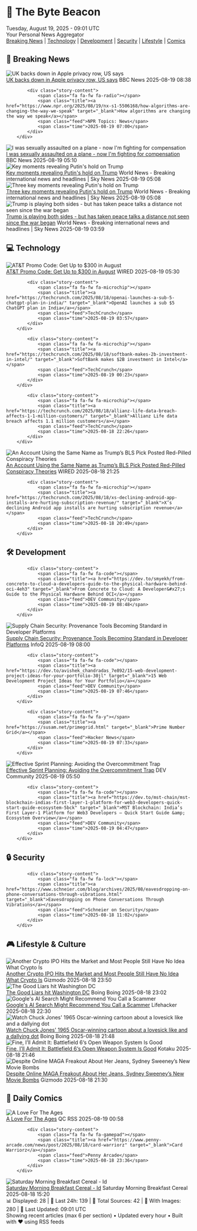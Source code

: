 <!-- Processing 54 RSS feeds at 2025-08-19 09:01:45 UTC -->
<!-- Processing: XKCD -->
<!-- Processing: Saturday Morning Breakfast Cereal -->
<!-- Processing: Poorly Drawn Lines -->
<!-- Processing: Dilbert -->
<!-- Processing: Girl Genius -->
<!-- Processing: Dinosaur Comics -->
<!-- Processing: CNN Breaking News -->
<!-- Processing: BBC World News -->
<!-- Processing: BBC Breaking News -->
<!-- Processing: NPR News -->
<!-- Processing: Associated Press Breaking -->
<!-- Processing: ABC News Breaking -->
<!-- Processing: Guardian World News -->
<!-- Processing: Sky News World -->
<!-- Processing: TechCrunch -->
<!-- Processing: The Verge -->
<!-- Processing: Ars Technica -->
<!-- Processing: WIRED -->
<!-- Processing: Lobsters Python -->
<!-- Processing: Hacker News -->
<!-- Processing: Dev.to -->
<!-- Processing: Phoronix Linux News -->
<!-- Processing: It's FOSS -->
<!-- Processing: DistroWatch -->
<!-- Processing: Red Hat Blog -->
<!-- Processing: GitHub Blog -->
<!-- Processing: GitLab Blog -->
<!-- Processing: InfoQ -->
<!-- Processing: DZone -->
<!-- Processing: Boing Boing -->
<!-- Processing: Schneier on Security -->
<!-- Generated 4 new posts out of 31 feeds processed -->
<div class="newspaper-header">
    <h1 class="newspaper-title">📰 The Byte Beacon</h1>
    <div class="newspaper-date">Tuesday, August 19, 2025 - 09:01 UTC</div>
    <div class="newspaper-subtitle">Your Personal News Aggregator</div>
</div>

<div class="newspaper-nav">
    <a href="#breaking">Breaking News</a> |
    <a href="#tech">Technology</a> |
    <a href="#dev">Development</a> |
    <a href="#security">Security</a> |
    <a href="#lifestyle">Lifestyle</a> |
    <a href="#webcomics">Comics</a>
</div>

<div class="news-section breaking-news" id="breaking">
<h2 class="section-header">🚨 Breaking News</h2>
<div class="stories-container">
<div class="story">
            <img src="https://ichef.bbci.co.uk/ace/standard/240/cpsprodpb/4f0d/live/40671b40-7cb1-11f0-a7f9-13d3be31c149.jpg" alt="UK backs down in Apple privacy row, US says" class="story-image" loading="lazy" onerror="this.style.display='none'">
            <div class="story-content">
                <span class="fa fa-fw fa-flag"></span>
                <span class="title"><a href="https://www.bbc.com/news/articles/cdj2m3rrk74o?at_medium=RSS&at_campaign=rss" target="_blank">UK backs down in Apple privacy row, US says</a></span>
                <span class="feed">BBC News</span>
                <span class="time">2025-08-19 08:38</span>
            </div>
        </div>
<div class="story">
            
            <div class="story-content">
                <span class="fa fa-fw fa-radio"></span>
                <span class="title"><a href="https://www.npr.org/2025/08/19/nx-s1-5506168/how-algorithms-are-changing-the-way-we-speak" target="_blank">How algorithms are changing the way we speak</a></span>
                <span class="feed">NPR Topics: News</span>
                <span class="time">2025-08-19 07:00</span>
            </div>
        </div>
<div class="story">
            <img src="https://ichef.bbci.co.uk/ace/standard/240/cpsprodpb/c706/live/eba66100-7cc0-11f0-ab3e-bd52082cd0ae.jpg" alt="I was sexually assaulted on a plane - now I&#x27;m fighting for compensation" class="story-image" loading="lazy" onerror="this.style.display='none'">
            <div class="story-content">
                <span class="fa fa-fw fa-flag"></span>
                <span class="title"><a href="https://www.bbc.com/news/articles/cly6g2j67rko?at_medium=RSS&at_campaign=rss" target="_blank">I was sexually assaulted on a plane - now I&#x27;m fighting for compensation</a></span>
                <span class="feed">BBC News</span>
                <span class="time">2025-08-19 05:10</span>
            </div>
        </div>
<div class="story">
            <img src="https://e3.365dm.com/25/08/1920x1080/skynews-donald-trump-vladimir-putin_6991991.jpg?20250815205748" alt="Key moments revealing Putin&#x27;s hold on Trump" class="story-image" loading="lazy" onerror="this.style.display='none'">
            <div class="story-content">
                <span class="fa fa-fw fa-satellite"></span>
                <span class="title"><a href="https://news.sky.com/story/putin-wasnt-at-the-white-house-but-his-influence-was-key-moments-which-reveal-his-hold-over-trump-13414421" target="_blank">Key moments revealing Putin&#x27;s hold on Trump</a></span>
                <span class="feed">World News - Breaking international news and headlines | Sky News</span>
                <span class="time">2025-08-19 05:08</span>
            </div>
        </div>
<div class="story">
            <img src="https://e3.365dm.com/25/08/1920x1080/skynews-donald-trump-vladimir-putin_6991991.jpg?20250815205748" alt="Three key moments revealing Putin&#x27;s hold on Trump" class="story-image" loading="lazy" onerror="this.style.display='none'">
            <div class="story-content">
                <span class="fa fa-fw fa-satellite"></span>
                <span class="title"><a href="https://news.sky.com/story/putin-wasnt-at-the-white-house-but-his-influence-was-key-moments-which-reveal-his-hold-over-trump-13414421" target="_blank">Three key moments revealing Putin&#x27;s hold on Trump</a></span>
                <span class="feed">World News - Breaking international news and headlines | Sky News</span>
                <span class="time">2025-08-19 05:08</span>
            </div>
        </div>
<div class="story">
            <img src="https://e3.365dm.com/25/08/1920x1080/skynews-trump-zelenskyy_6994976.jpg?20250819051726" alt="Trump is playing both sides - but has taken peace talks a distance not seen since the war began" class="story-image" loading="lazy" onerror="this.style.display='none'">
            <div class="story-content">
                <span class="fa fa-fw fa-satellite"></span>
                <span class="title"><a href="https://news.sky.com/story/trump-is-playing-both-sides-but-has-taken-peace-talks-a-distance-not-seen-since-the-war-began-13414413" target="_blank">Trump is playing both sides - but has taken peace talks a distance not seen since the war began</a></span>
                <span class="feed">World News - Breaking international news and headlines | Sky News</span>
                <span class="time">2025-08-19 03:59</span>
            </div>
        </div>
</div>
</div>
<div class="news-section tech-news" id="tech">
<h2 class="section-header">💻 Technology</h2>
<div class="stories-container">
<div class="story">
            <img src="https://media.wired.com/photos/67b63b9c2c751893c256c1e8/master/pass/WIRED-Coupons-R2_13.png" alt="AT&amp;T Promo Code: Get Up to $300 in August" class="story-image" loading="lazy" onerror="this.style.display='none'">
            <div class="story-content">
                <span class="fa fa-fw fa-bolt"></span>
                <span class="title"><a href="https://www.wired.com/story/att-promo-code/" target="_blank">AT&amp;T Promo Code: Get Up to $300 in August</a></span>
                <span class="feed">WIRED</span>
                <span class="time">2025-08-19 05:30</span>
            </div>
        </div>
<div class="story">
            
            <div class="story-content">
                <span class="fa fa-fw fa-microchip"></span>
                <span class="title"><a href="https://techcrunch.com/2025/08/18/openai-launches-a-sub-5-chatgpt-plan-in-india/" target="_blank">OpenAI launches a sub $5 ChatGPT plan in India</a></span>
                <span class="feed">TechCrunch</span>
                <span class="time">2025-08-19 03:57</span>
            </div>
        </div>
<div class="story">
            
            <div class="story-content">
                <span class="fa fa-fw fa-microchip"></span>
                <span class="title"><a href="https://techcrunch.com/2025/08/18/softbank-makes-2b-investment-in-intel/" target="_blank">SoftBank makes $2B investment in Intel</a></span>
                <span class="feed">TechCrunch</span>
                <span class="time">2025-08-19 00:23</span>
            </div>
        </div>
<div class="story">
            
            <div class="story-content">
                <span class="fa fa-fw fa-microchip"></span>
                <span class="title"><a href="https://techcrunch.com/2025/08/18/allianz-life-data-breach-affects-1-1-million-customers/" target="_blank">Allianz Life data breach affects 1.1 million customers</a></span>
                <span class="feed">TechCrunch</span>
                <span class="time">2025-08-18 22:26</span>
            </div>
        </div>
<div class="story">
            <img src="https://media.wired.com/photos/689e2af77cc2dbb945f508ba/master/pass/politics_EJ_TWH.jpg" alt="An Account Using the Same Name as Trump’s BLS Pick Posted Red-Pilled Conspiracy Theories" class="story-image" loading="lazy" onerror="this.style.display='none'">
            <div class="story-content">
                <span class="fa fa-fw fa-bolt"></span>
                <span class="title"><a href="https://www.wired.com/story/twitter-ej-antoni-trump-bls-conspiracy-theories-epstein-covid-election-denial/" target="_blank">An Account Using the Same Name as Trump’s BLS Pick Posted Red-Pilled Conspiracy Theories</a></span>
                <span class="feed">WIRED</span>
                <span class="time">2025-08-18 21:25</span>
            </div>
        </div>
<div class="story">
            
            <div class="story-content">
                <span class="fa fa-fw fa-microchip"></span>
                <span class="title"><a href="https://techcrunch.com/2025/08/18/xs-declining-android-app-installs-are-hurting-subscription-revenue/" target="_blank">X’s declining Android app installs are hurting subscription revenue</a></span>
                <span class="feed">TechCrunch</span>
                <span class="time">2025-08-18 20:49</span>
            </div>
        </div>
</div>
</div>
<div class="news-section dev-news" id="dev">
<h2 class="section-header">🛠️ Development</h2>
<div class="stories-container">
<div class="story">
            
            <div class="story-content">
                <span class="fa fa-fw fa-code"></span>
                <span class="title"><a href="https://dev.to/smyekh/from-concrete-to-cloud-a-developers-guide-to-the-physical-hardware-behind-oci-4eh3" target="_blank">From Concrete to Cloud: A Developer&#x27;s Guide to the Physical Hardware Behind OCI</a></span>
                <span class="feed">DEV Community</span>
                <span class="time">2025-08-19 08:48</span>
            </div>
        </div>
<div class="story">
            <img src="https://res.infoq.com/news/2025/08/provenance/en/headerimage/generatedHeaderImage-1755459202472.jpg" alt="Supply Chain Security: Provenance Tools Becoming Standard in Developer Platforms" class="story-image" loading="lazy" onerror="this.style.display='none'">
            <div class="story-content">
                <span class="fa fa-fw fa-info-circle"></span>
                <span class="title"><a href="https://www.infoq.com/news/2025/08/provenance/?utm_campaign=infoq_content&utm_source=infoq&utm_medium=feed&utm_term=global" target="_blank">Supply Chain Security: Provenance Tools Becoming Standard in Developer Platforms</a></span>
                <span class="feed">InfoQ</span>
                <span class="time">2025-08-19 08:00</span>
            </div>
        </div>
<div class="story">
            
            <div class="story-content">
                <span class="fa fa-fw fa-code"></span>
                <span class="title"><a href="https://dev.to/avishek_chandradas_7e892/15-web-development-project-ideas-for-your-portfolio-30jl" target="_blank">15 Web Development Project Ideas for Your Portfolio</a></span>
                <span class="feed">DEV Community</span>
                <span class="time">2025-08-19 07:46</span>
            </div>
        </div>
<div class="story">
            
            <div class="story-content">
                <span class="fa fa-fw fa-y"></span>
                <span class="title"><a href="https://susam.net/primegrid.html" target="_blank">Prime Number Grid</a></span>
                <span class="feed">Hacker News</span>
                <span class="time">2025-08-19 07:33</span>
            </div>
        </div>
<div class="story">
            <img src="https://media2.dev.to/dynamic/image/width=800%2Cheight=%2Cfit=scale-down%2Cgravity=auto%2Cformat=auto/https%3A%2F%2Fdev-to-uploads.s3.amazonaws.com%2Fuploads%2Farticles%2F4qrkovbtthk7xshszkk3.png" alt="Effective Sprint Planning: Avoiding the Overcommitment Trap" class="story-image" loading="lazy" onerror="this.style.display='none'">
            <div class="story-content">
                <span class="fa fa-fw fa-code"></span>
                <span class="title"><a href="https://dev.to/dct_technology/effective-sprint-planning-avoiding-the-overcommitment-trap-1fc5" target="_blank">Effective Sprint Planning: Avoiding the Overcommitment Trap</a></span>
                <span class="feed">DEV Community</span>
                <span class="time">2025-08-19 05:50</span>
            </div>
        </div>
<div class="story">
            
            <div class="story-content">
                <span class="fa fa-fw fa-code"></span>
                <span class="title"><a href="https://dev.to/mst-chain/mst-blockchain-indias-first-layer-1-platform-for-web3-developers-quick-start-guide-ecosystem-5bck" target="_blank">MST Blockchain: India’s First Layer-1 Platform for Web3 Developers — Quick Start Guide &amp; Ecosystem Overview</a></span>
                <span class="feed">DEV Community</span>
                <span class="time">2025-08-19 04:47</span>
            </div>
        </div>
</div>
</div>
<div class="news-section security-news" id="security">
<h2 class="section-header">🔒 Security</h2>
<div class="stories-container">
<div class="story">
            
            <div class="story-content">
                <span class="fa fa-fw fa-lock"></span>
                <span class="title"><a href="https://www.schneier.com/blog/archives/2025/08/eavesdropping-on-phone-conversations-through-vibrations.html" target="_blank">Eavesdropping on Phone Conversations Through Vibrations</a></span>
                <span class="feed">Schneier on Security</span>
                <span class="time">2025-08-18 11:02</span>
            </div>
        </div>
</div>
</div>
<div class="news-section lifestyle-news" id="lifestyle">
<h2 class="section-header">🎮 Lifestyle & Culture</h2>
<div class="stories-container">
<div class="story">
            <img src="https://gizmodo.com/app/uploads/2023/02/3f4d96b70b1157473a19331db000bfb3.jpg" alt="Another Crypto IPO Hits the Market and Most People Still Have No Idea What Crypto Is" class="story-image" loading="lazy" onerror="this.style.display='none'">
            <div class="story-content">
                <span class="fa fa-fw fa-computer"></span>
                <span class="title"><a href="https://gizmodo.com/figure-ipo-crypto-2000644738" target="_blank">Another Crypto IPO Hits the Market and Most People Still Have No Idea What Crypto Is</a></span>
                <span class="feed">Gizmodo</span>
                <span class="time">2025-08-18 23:50</span>
            </div>
        </div>
<div class="story">
            <img src="https://i0.wp.com/boingboing.net/wp-content/uploads/2023/01/capitol-e1740083427879.jpeg?fit=768%2C512&amp;quality=60&amp;ssl=1" alt="The Good Liars hit Washington DC" class="story-image" loading="lazy" onerror="this.style.display='none'">
            <div class="story-content">
                <span class="fa fa-fw fa-arrow-right"></span>
                <span class="title"><a href="https://boingboing.net/2025/08/18/the-good-liars-hit-washington-dc.html" target="_blank">The Good Liars hit Washington DC</a></span>
                <span class="feed">Boing Boing</span>
                <span class="time">2025-08-18 23:02</span>
            </div>
        </div>
<div class="story">
            <img src="https://lifehacker.com/imagery/articles/01K2Z8ZG2D39P73RZF2BHJVTRQ/hero-image.jpg" alt="Google&#x27;s AI Search Might Recommend You Call a Scammer" class="story-image" loading="lazy" onerror="this.style.display='none'">
            <div class="story-content">
                <span class="fa fa-fw fa-life-ring"></span>
                <span class="title"><a href="https://lifehacker.com/tech/googles-ai-search-might-recommend-you-call-a-scammer?utm_medium=RSS" target="_blank">Google&#x27;s AI Search Might Recommend You Call a Scammer</a></span>
                <span class="feed">Lifehacker</span>
                <span class="time">2025-08-18 22:30</span>
            </div>
        </div>
<div class="story">
            <img src="https://i0.wp.com/boingboing.net/wp-content/uploads/2025/08/dotandline.jpg?fit=1200%2C792&amp;quality=60&amp;ssl=1" alt="Watch Chuck Jones&#x27; 1965 Oscar-winning cartoon about a lovesick like and a dallying dot" class="story-image" loading="lazy" onerror="this.style.display='none'">
            <div class="story-content">
                <span class="fa fa-fw fa-arrow-right"></span>
                <span class="title"><a href="https://boingboing.net/2025/08/18/watch-chuck-jones-1965-oscar-winning-cartoon-about-a-lovesick-like-and-a-dallying-dot.html" target="_blank">Watch Chuck Jones&#x27; 1965 Oscar-winning cartoon about a lovesick like and a dallying dot</a></span>
                <span class="feed">Boing Boing</span>
                <span class="time">2025-08-18 21:48</span>
            </div>
        </div>
<div class="story">
            <img src="https://kotaku.com/app/uploads/2025/07/e6760b25b9807f6f7440717733b133c3.jpg" alt="Fine, I’ll Admit It: Battlefield 6‘s Open Weapon System Is Good" class="story-image" loading="lazy" onerror="this.style.display='none'">
            <div class="story-content">
                <span class="fa fa-fw fa-gamepad"></span>
                <span class="title"><a href="https://kotaku.com/battlefield-6-open-closed-weapon-system-better-beta-ea-bf6-2000618282" target="_blank">Fine, I’ll Admit It: Battlefield 6‘s Open Weapon System Is Good</a></span>
                <span class="feed">Kotaku</span>
                <span class="time">2025-08-18 21:46</span>
            </div>
        </div>
<div class="story">
            <img src="https://gizmodo.com/app/uploads/2025/08/sydney-sweeney-and-donald-trump.jpg" alt="Despite Online MAGA Freakout About Her Jeans, Sydney Sweeney’s New Movie Bombs" class="story-image" loading="lazy" onerror="this.style.display='none'">
            <div class="story-content">
                <span class="fa fa-fw fa-computer"></span>
                <span class="title"><a href="https://gizmodo.com/despite-online-maga-freakout-about-her-jeans-sydney-sweeneys-new-movie-bombs-2000644565" target="_blank">Despite Online MAGA Freakout About Her Jeans, Sydney Sweeney’s New Movie Bombs</a></span>
                <span class="feed">Gizmodo</span>
                <span class="time">2025-08-18 21:30</span>
            </div>
        </div>
</div>
</div>
<div class="news-section webcomics-section" id="webcomics">
<h2 class="section-header">🎨 Daily Comics</h2>
<div class="stories-container">
<div class="story">
            <img src="http://www.questionablecontent.net/comics/5638.png" alt="A Love For The Ages" class="story-image" loading="lazy" onerror="this.style.display='none'">
            <div class="story-content">
                <span class="fa fa-fw fa-music"></span>
                <span class="title"><a href="http://questionablecontent.net/view.php?comic=5638" target="_blank">A Love For The Ages</a></span>
                <span class="feed">QC RSS</span>
                <span class="time">2025-08-19 00:58</span>
            </div>
        </div>
<div class="story">
            
            <div class="story-content">
                <span class="fa fa-fw fa-gamepad"></span>
                <span class="title"><a href="https://www.penny-arcade.com/news/post/2025/08/18/card-warriorz" target="_blank">Card Warriorz</a></span>
                <span class="feed">Penny Arcade</span>
                <span class="time">2025-08-18 23:36</span>
            </div>
        </div>
<div class="story">
            <img src="https://www.smbc-comics.com/comics/1755378695-20250818.png" alt="Saturday Morning Breakfast Cereal - Id" class="story-image" loading="lazy" onerror="this.style.display='none'">
            <div class="story-content">
                <span class="fa fa-fw fa-smile"></span>
                <span class="title"><a href="https://www.smbc-comics.com/comic/id" target="_blank">Saturday Morning Breakfast Cereal - Id</a></span>
                <span class="feed">Saturday Morning Breakfast Cereal</span>
                <span class="time">2025-08-18 15:20</span>
            </div>
        </div>
</div>
</div>

<div class="newspaper-footer">
    <div class="stats">
        📊 Displayed: 28 | 📅 Last 24h: 139 | 📡 Total Sources: 42 | 📸 With Images: 280 |
        🔄 Last Updated: 09:01 UTC
    </div>
    <div class="footer-note">
        Showing recent articles (max 6 per section) • Updated every hour • Built with ❤️ using RSS feeds
    </div>
</div>
